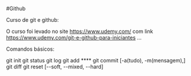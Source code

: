 #Github

Curso de git e github:

O curso foi levado no site https://www.udemy.com/ com link https://www.udemy.com/git-e-github-para-iniciantes ...




Comandos básicos:

git init
git status
git log
git add ****
git commit [-a(tudo), -m(mensagem),]
git diff
git reset [--soft, --mixed, --hard]